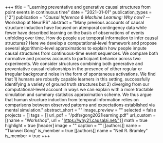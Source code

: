 +++
title = "Learning preventative and generative causal structures from point events in continuous time"
date = "2021-01-01"
publication_types = ["2"]
publication = "_Causal Inference & Machine Learning: Why now?_ -- Workshop at NeurIPS"
abstract = "Many previous accounts of causal structure induction have focused on atemporal contingency data while fewer have described learning on the basis of observations of events unfolding over time. How do people use temporal information to infer causal structures? Here we develop a computational-level framework and propose several algorithmic-level approximations to explain how people impute causal structures from continuous-time event sequences. We compare both normative and process accounts to participant behavior across two experiments. We consider structures combining both generative and preventative causal relationships in the presence of either regular or irregular background noise in the form of spontaneous activations. We find that 1) humans are robustly capable learners in this setting, successfully identifying a variety of ground truth structures but 2) diverging from our computational-level account in ways we can explain with a more tractable simulation and summary statistics approximation scheme. We thus argue that human structure induction from temporal information relies on comparisons between observed patterns and expectations established via mental simulation."
abstract_short = ""
image_preview = ""
selected = false
projects = []
tags = []
url_pdf = "/pdfs/gong2021learning.pdf"
url_custom = [{name = "Workshop", url = "https://why21.causalai.net/"}]
math = true
highlight = true
[header]
image = ""
caption = ""
[[authors]]
	name = "Tianwei Gong"
	is_member = true
[[authors]]
	name = "Neil R. Bramley"
	is_member = true
+++
